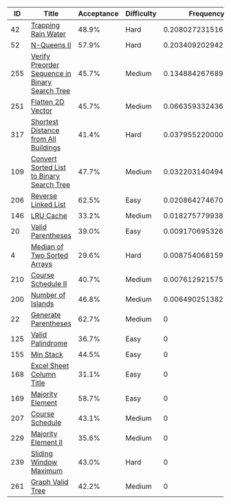 |ID|Title|Acceptance|Difficulty|Frequency|
|----|-----|----|---|---|
|42|[Trapping Rain Water]( https://leetcode.com/problems/trapping-rain-water)|48.9%|Hard|0.2080272315165578|
|52|[N-Queens II]( https://leetcode.com/problems/n-queens-ii)|57.9%|Hard|0.20340920294292344|
|255|[Verify Preorder Sequence in Binary Search Tree]( https://leetcode.com/problems/verify-preorder-sequence-in-binary-search-tree)|45.7%|Medium|0.1348842676899421|
|251|[Flatten 2D Vector]( https://leetcode.com/problems/flatten-2d-vector)|45.7%|Medium|0.06635933243696077|
|317|[Shortest Distance from All Buildings]( https://leetcode.com/problems/shortest-distance-from-all-buildings)|41.4%|Hard|0.03795522000043556|
|109|[Convert Sorted List to Binary Search Tree]( https://leetcode.com/problems/convert-sorted-list-to-binary-search-tree)|47.7%|Medium|0.03220314049463475|
|206|[Reverse Linked List]( https://leetcode.com/problems/reverse-linked-list)|62.5%|Easy|0.02086427467076072|
|146|[LRU Cache]( https://leetcode.com/problems/lru-cache)|33.2%|Medium|0.01827577993873683|
|20|[Valid Parentheses]( https://leetcode.com/problems/valid-parentheses)|39.0%|Easy|0.009170695326061695|
|4|[Median of Two Sorted Arrays]( https://leetcode.com/problems/median-of-two-sorted-arrays)|29.6%|Hard|0.008754068159914991|
|210|[Course Schedule II]( https://leetcode.com/problems/course-schedule-ii)|40.7%|Medium|0.007612921575561963|
|200|[Number of Islands]( https://leetcode.com/problems/number-of-islands)|46.8%|Medium|0.006490251382779317|
|22|[Generate Parentheses]( https://leetcode.com/problems/generate-parentheses)|62.7%|Medium|0|
|125|[Valid Palindrome]( https://leetcode.com/problems/valid-palindrome)|36.7%|Easy|0|
|155|[Min Stack]( https://leetcode.com/problems/min-stack)|44.5%|Easy|0|
|168|[Excel Sheet Column Title]( https://leetcode.com/problems/excel-sheet-column-title)|31.1%|Easy|0|
|169|[Majority Element]( https://leetcode.com/problems/majority-element)|58.7%|Easy|0|
|207|[Course Schedule]( https://leetcode.com/problems/course-schedule)|43.1%|Medium|0|
|229|[Majority Element II]( https://leetcode.com/problems/majority-element-ii)|35.6%|Medium|0|
|239|[Sliding Window Maximum]( https://leetcode.com/problems/sliding-window-maximum)|43.0%|Hard|0|
|261|[Graph Valid Tree]( https://leetcode.com/problems/graph-valid-tree)|42.2%|Medium|0|
